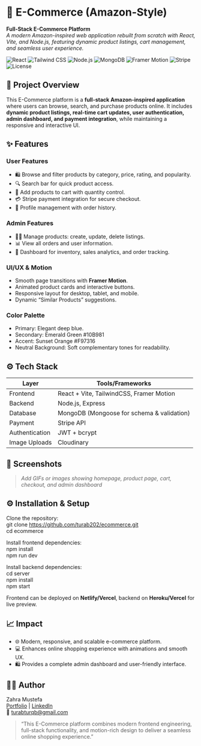 # 🛒 E-Commerce (Amazon-Style)  
**Full-Stack E-Commerce Platform**  
*A modern Amazon-inspired web application rebuilt from scratch with React, Vite, and Node.js, featuring dynamic product listings, cart management, and seamless user experience.*

![React](https://img.shields.io/badge/React-18.2.0-blue?style=for-the-badge)
![Tailwind CSS](https://img.shields.io/badge/TailwindCSS-3.3.0-blue?style=for-the-badge)
![Node.js](https://img.shields.io/badge/Node.js-18-green?style=for-the-badge)
![MongoDB](https://img.shields.io/badge/MongoDB-6-brightgreen?style=for-the-badge)
![Framer Motion](https://img.shields.io/badge/FramerMotion-7.6.0-purple?style=for-the-badge)
![Stripe](https://img.shields.io/badge/Stripe-Payment-blue?style=for-the-badge)
![License](https://img.shields.io/badge/License-MIT-lightgrey?style=for-the-badge)

## 🚀 Project Overview
This E-Commerce platform is a **full-stack Amazon-inspired application** where users can browse, search, and purchase products online. It includes **dynamic product listings, real-time cart updates, user authentication, admin dashboard, and payment integration**, while maintaining a responsive and interactive UI.

## ✨ Features
### User Features
- 🛍️ Browse and filter products by category, price, rating, and popularity.  
- 🔍 Search bar for quick product access.  
- 🛒 Add products to cart with quantity control.  
- 💳 Stripe payment integration for secure checkout.  
- 👤 Profile management with order history.  

### Admin Features
- 🧑‍💼 Manage products: create, update, delete listings.  
- 📊 View all orders and user information.  
- 🔧 Dashboard for inventory, sales analytics, and order tracking.  

### UI/UX & Motion
- Smooth page transitions with **Framer Motion**.  
- Animated product cards and interactive buttons.  
- Responsive layout for desktop, tablet, and mobile.  
- Dynamic “Similar Products” suggestions.  

### Color Palette
- Primary: Elegant deep blue.  
- Secondary: Emerald Green #10B981  
- Accent: Sunset Orange #F97316  
- Neutral Background: Soft complementary tones for readability.

## ⚙️ Tech Stack
| Layer       | Tools/Frameworks |
|------------|------------------|
| Frontend   | React + Vite, TailwindCSS, Framer Motion |
| Backend    | Node.js, Express |
| Database   | MongoDB (Mongoose for schema & validation) |
| Payment    | Stripe API |
| Authentication | JWT + bcrypt |
| Image Uploads | Cloudinary |

## 📸 Screenshots
> _Add GIFs or images showing homepage, product page, cart, checkout, and admin dashboard_

## ⚙️ Installation & Setup
Clone the repository:  
git clone https://github.com/turab202/ecommerce.git  
cd ecommerce  

Install frontend dependencies:  
npm install  
npm run dev  

Install backend dependencies:  
cd server  
npm install  
npm start  

Frontend can be deployed on **Netlify/Vercel**, backend on **Heroku/Vercel** for live preview.

## 📈 Impact
- 🌐 Modern, responsive, and scalable e-commerce platform.  
- 💻 Enhances online shopping experience with animations and smooth UX.  
- 🛍️ Provides a complete admin dashboard and user-friendly interface.  

## 👩‍💻 Author
Zahra Mustefa  
[Portfolio](https://zahra-mustefa.netlify.app) | [LinkedIn](https://www.linkedin.com/in/zahra-mustefa-035196330)  
📧 turabturqb@gmail.com

> “This E-Commerce platform combines modern frontend engineering, full-stack functionality, and motion-rich design to deliver a seamless online shopping experience.”
